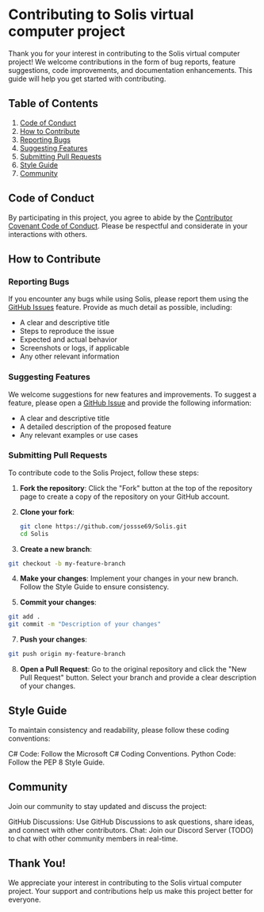 # Contributing to Solis virtual computer project

Thank you for your interest in contributing to the Solis virtual computer project! We welcome contributions in the form of bug reports, feature suggestions, code improvements, and documentation enhancements. This guide will help you get started with contributing.

## Table of Contents

1. [Code of Conduct](#code-of-conduct)
2. [How to Contribute](#how-to-contribute)
3. [Reporting Bugs](#reporting-bugs)
4. [Suggesting Features](#suggesting-features)
5. [Submitting Pull Requests](#submitting-pull-requests)
6. [Style Guide](#style-guide)
7. [Community](#community)

## Code of Conduct

By participating in this project, you agree to abide by the [Contributor Covenant Code of Conduct](https://www.contributor-covenant.org/version/2/0/code_of_conduct/). Please be respectful and considerate in your interactions with others.

## How to Contribute

### Reporting Bugs

If you encounter any bugs while using Solis, please report them using the [GitHub Issues](https://github.com/jossse69/Solis/issues) feature. Provide as much detail as possible, including:

- A clear and descriptive title
- Steps to reproduce the issue
- Expected and actual behavior
- Screenshots or logs, if applicable
- Any other relevant information

### Suggesting Features

We welcome suggestions for new features and improvements. To suggest a feature, please open a [GitHub Issue](https://github.com/jossse69/Solis/issues) and provide the following information:

- A clear and descriptive title
- A detailed description of the proposed feature
- Any relevant examples or use cases

### Submitting Pull Requests

To contribute code to the Solis Project, follow these steps:

1. **Fork the repository**: Click the "Fork" button at the top of the repository page to create a copy of the repository on your GitHub account.

2. **Clone your fork**: 
   ```bash
   git clone https://github.com/jossse69/Solis.git
   cd Solis
   ```
   
3. **Create a new branch**:
  ```bash
  git checkout -b my-feature-branch
  ```

4. **Make your changes**:
  Implement your changes in your new branch. Follow the Style Guide to ensure consistency.

6. **Commit your changes**:
  ```bash
  git add .
  git commit -m "Description of your changes"
```

7. **Push your changes**:
```bash
git push origin my-feature-branch
```
8. **Open a Pull Request**:
  Go to the original repository and click the "New Pull Request" button. Select your branch and provide a clear description of your changes.

## Style Guide
To maintain consistency and readability, please follow these coding conventions:

C# Code: Follow the Microsoft C# Coding Conventions.
Python Code: Follow the PEP 8 Style Guide.

## Community
Join our community to stay updated and discuss the project:

GitHub Discussions: Use GitHub Discussions to ask questions, share ideas, and connect with other contributors.
Chat: Join our Discord Server (TODO) to chat with other community members in real-time.

## Thank You!
We appreciate your interest in contributing to the Solis virtual computer project. Your support and contributions help us make this project better for everyone.
